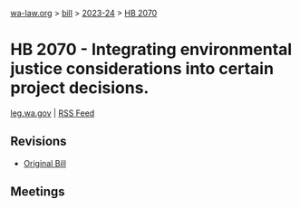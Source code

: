 [wa-law.org](/) > [bill](/bill/) > [2023-24](/bill/2023-24/) > [HB 2070](/bill/2023-24/hb/2070/)

# HB 2070 - Integrating environmental justice considerations into certain project decisions.
[leg.wa.gov](https://app.leg.wa.gov/billsummary?BillNumber=2070&Year=2023&Initiative=false) | [RSS Feed](./rss.xml)

## Revisions
* [Original Bill](1/)

## Meetings